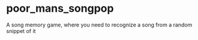 # poor_mans_songpop
A song memory game, where you need to recognize a song from a random snippet of it
